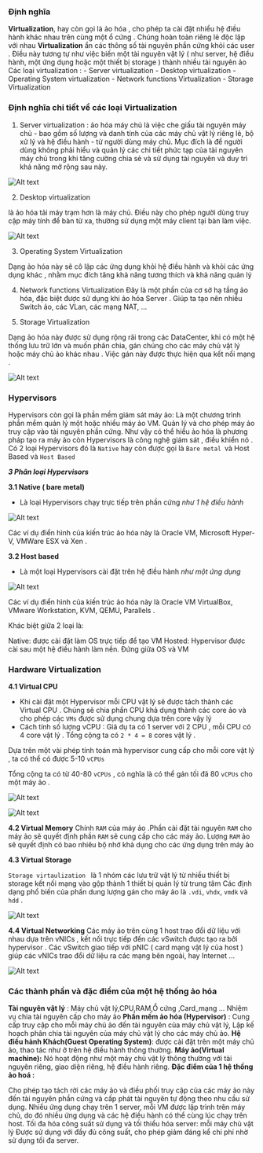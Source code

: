 ### Định nghĩa 

**Virtualization**, hay còn gọi là ảo hóa , cho phép ta cài đặt nhiểu hệ điều hành khác nhau trên cùng một ổ cứng . Chúng hoàn toàn riêng lẻ độc lập với nhau 
**Virtualization** ẩn các thông số tài nguyên phần cứng khỏi các user . Điều này tương tự như việc biến một tài nguyên vật lý ( như server, hệ điều hành, một ứng dụng hoặc một thiết bị storage ) thành nhiều tài nguyên ảo
Các loại virtualization :
        - Server virtualization
        - Desktop virtualization
        - Operating System virtualization
        - Network functions Virtualization
        - Storage Virtualization

### Định nghĩa chi tiết về các loại Virtualization

1. Server virtualization : ảo hóa máy chủ
là việc che giấu tài nguyên máy chủ - bao gồm số lượng và danh tính của các máy chủ vật lý riêng lẻ, bộ xử lý và hệ điều hành - từ người dùng máy chủ. Mục đích là để người dùng không phải hiểu và quản lý các chi tiết phức tạp của tài nguyên máy chủ trong khi tăng cường chia sẻ và sử dụng tài nguyên và duy trì khả năng mở rộng sau này.
 
 ![Alt text](image.png)


2. Desktop virtualization

 là ảo hóa tải máy trạm hơn là máy chủ. Điều này cho phép người dùng truy cập máy tính để bàn từ xa, thường sử dụng một máy client tại bàn làm việc.

![Alt text](image-1.png)


3. Operating System Virtualization

Dạng ảo hóa này sẽ cô lập các ứng dụng khỏi hệ điều hành và khỏi các ứng dụng khác , nhằm mục đích tăng khả năng tương thích và khả năng quản lý

4. Network functions Virtualization
Đây là một phần của cơ sở hạ tầng ảo hóa, đặc biệt được sử dụng khi ảo hóa Server . Giúp ta tạo nên nhiều Switch ảo, các VLan, các mạng NAT, ...

5. Storage Virtualization

Dạng ảo hóa này được sử dụng rộng rãi trong các DataCenter, khi có một hệ thống lưu trữ lớn và muốn phân chia, gán chúng cho các máy chủ vật lý hoặc máy chủ ảo khác nhau . Việc gán này được thực hiện qua kết nối mạng .

![Alt text](image-2.png)


### Hypervisors
Hypervisors còn gọi là phần mềm giám sát máy ảo: Là một chương trình phần mềm quản lý một hoặc nhiều máy ảo VM. Quản lý và cho phép máy ảo truy cập vào tài nguyên phần cứng. Như vậy có thể hiểu ảo hóa là phương pháp tạo ra máy ảo còn Hypervisors là công nghệ giám sát , điều khiển nó . Có 2 loại Hypervisors đó là `Native` hay còn được gọi là `Bare metal `và Host Based và `Host Based`

***3 Phân loại Hypervisors***

**3.1 Native ( bare metal)**
- Là loại Hypervisors chạy trực tiếp trên phần cứng *như 1 hệ điều hành*


![Alt text](image-3.png)


Các ví dụ điển hình của kiến trúc ảo hóa này là Oracle VM, Microsoft Hyper-V, VMWare ESX và Xen .

**3.2 Host based**
- Là một loại Hypervisors cài đặt trên hệ điều hành *như một ứng dụng*


![Alt text](image-4.png)


Các ví dụ điển hình của kiến trúc ảo hóa này là Oracle VM VirtualBox, VMware Workstation, KVM, QEMU, Parallels .


Khác biệt giữa 2 loại là:

Native: được cài đặt làm OS trực tiếp để tạo VM
Hosted: Hypervisor được cài sau một hệ điều hành làm nền. Đứng giữa OS và VM

### Hardware Virtualization
**4.1 Virtual CPU**
- Khi cài đặt một Hypervisor mỗi CPU vật lý sẽ được tách thành các Virtual CPU . Chúng sẽ chia phần CPU khả dụng thành các core ảo và cho phép các `VMs` được sử dụng chung dựa trên core vậy lý
- Cách tính số lượng vCPU :
Giả dụ ta có 1 server với 2 CPU , mỗi CPU có 4 core vật lý . Tổng cộng ta có `2 * 4 = 8` cores vật lý .

Dựa trên một vài phép tính toán mà hypervisor cung cấp cho mỗi core vật lý , ta có thể có được 5-10 `vCPUs`

Tổng cộng ta có từ 40-80 `vCPUs` , có nghĩa là có thể gán tối đã 80 `vCPUs` cho một máy ảo .


![Alt text](image-5.png)

![Alt text](image-7.png)


**4.2 Virtual Memory**
Chính `RAM` của máy ảo .Phần cài đặt tài nguyên `RAM` cho máy ảo sẽ quyết định phần `RAM` sẽ cung cấp cho các máy ảo. Lượng `RAM` ảo sẽ quyết định có bao nhiêu bộ nhớ khả dụng cho các ứng dụng trên máy ảo


**4.3 Virtual Storage**

`Storage virtaulization `  là 1 nhóm các lưu trữ vật lý từ nhiều thiết bị storage kết nối mạng vào gộp thành 1 thiết bị quản lý từ trung tâm 
Các định dạng phổ biến của phần dung lượng gán cho máy ảo là `.vdi`, `vhdx`, `vmdk` và `hdd` .

![Alt text](image-8.png)


**4.4 Virtual Networking**
Các máy ảo trên cùng 1 host trao đổi dữ liệu với nhau dựa trên vNICs , kết nối trực tiếp đến các vSwitch được tạo ra bởi hypervisor .
Các vSwitch giao tiếp với pNIC ( card mạng vật lý của host ) giúp các vNICs trao đổi dữ liệu ra các mạng bên ngoài, hay Internet ...

![Alt text](image-9.png)


### Các thành phần và đặc điểm của một hệ thống ảo hóa
**Tài nguyên vật lý** : Máy chủ vật lý,CPU,RAM,Ổ cứng ,Card_mạng ... Nhiệm vụ chia tài nguyên cấp cho máy ảo
**Phần mềm ảo hóa (Hypervisor)** : Cung cấp truy cập cho mỗi máy chủ ảo đến tài nguyên của máy chủ vật lý, Lập kế hoạch phân chia tài nguyên của máy chủ vật lý cho các máy chủ ảo.
**Hệ điều hành Khách(Guest Operating System)**: được cài đặt trên một máy chủ ảo, thao tác như ở trên hệ điều hành thông thường.
**Máy ảo(Virtual machine):** Nó hoạt động như một máy chủ vật lý thông thường với tài nguyên riêng, giao diện riêng, hệ điều hành riêng.
**Đặc điểm của 1 hệ thống ảo hoá :**

Cho phép tạo tách rời các máy ảo và điều phối truy cập của các máy ảo này đến tài nguyên phần cứng và cấp phát tài nguyên tự động theo nhu cầu sử dụng.
Nhiều ứng dụng chạy trên 1 server, mỗi VM được lập trình trên máy chủ, do đó nhiều ứng dụng và các hệ điều hành có thể cùng lúc chạy trên host.
Tối đa hóa công suất sử dụng và tối thiểu hóa server: mỗi máy chủ vật lý Được sử dụng với đầy đủ công suất, cho phép giảm đáng kể chi phí nhờ sử dụng tối đa server.